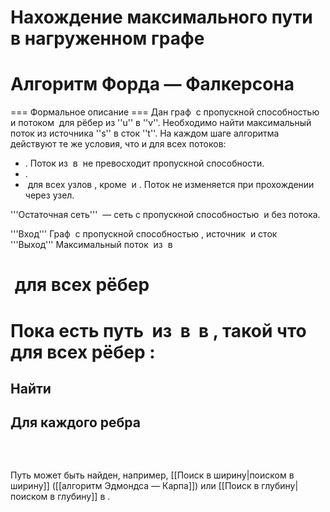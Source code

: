 # Нахождение максимального пути в нагруженном графе

# Алгоритм Форда — Фалкерсона

=== Формальное описание ===
Дан граф <math>G(V,E)</math> с пропускной способностью <math>c(u,v)</math> и потоком <math>f(u,v)=0</math> для рёбер из ''u'' в ''v''. Необходимо найти максимальный поток из источника ''s'' в сток ''t''. На каждом шаге алгоритма действуют те же условия, что и для всех потоков:

* <math>\ f(u,v) \leqslant c(u,v)</math>. Поток из <math>u</math> в <math>v</math> не превосходит пропускной способности.
* <math>\ f(u,v) = - f(v,u)</math>.
* <math>\ \sum_v f(u,v) = 0 \Longleftrightarrow f_{in}(u) = f_{out}(u)</math> для всех узлов <math>u</math>, кроме <math>s</math> и <math>t</math>. Поток не изменяется при прохождении через узел.

'''Остаточная сеть''' <math>G_f(V,E_f)</math> — сеть с пропускной способностью <math>c_f(u,v) = c(u,v) - f(u,v)</math> и без потока.

'''Вход''' Граф <math>G</math> с пропускной способностью <math>c</math>, источник <math>s</math> и сток <math>t</math><br />
'''Выход''' Максимальный поток <math>f</math> из <math>s</math> в <math>t</math><br />
# <math>f(u,v) := 0</math> для всех рёбер <math>(u,v)</math>
# Пока есть путь <math>p</math> из <math>s</math> в <math>t</math> в <math>G_f</math>, такой что <math>c_f(u,v) > 0</math> для всех рёбер <math>(u,v) \in p</math>:
## Найти <math>c_f(p) = \min\{c_f(u,v) \;|\; (u,v) \in p\}</math>
## Для каждого ребра <math>(u,v) \in p</math>
### <math>f(u,v) := f(u,v) + c_f(p)</math>
### <math>f(v,u) := f(v,u) - c_f(p)</math>
Путь может быть найден, например, [[Поиск в ширину|поиском в ширину]] ([[алгоритм Эдмондса — Карпа]]) или [[Поиск в глубину|поиском в глубину]] в <math>G_f(V,E_f)</math>.
